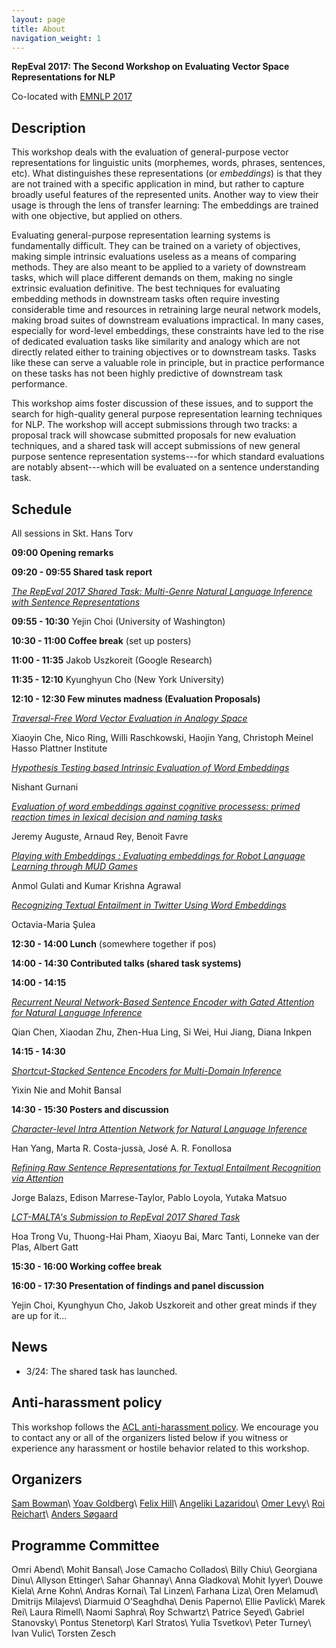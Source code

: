```yaml
---
layout: page
title: About
navigation_weight: 1
---
```


**RepEval 2017:  The Second Workshop on Evaluating Vector Space Representations for NLP**

Co-located with [EMNLP 2017](http://emnlp2017.net/)

Description
---------
This workshop deals with the evaluation of general-purpose vector representations for linguistic units (morphemes, words, phrases, sentences, etc). What distinguishes these representations (or *embeddings*) is that they are not trained with a specific application in mind, but rather to capture broadly useful features of the represented units. Another way to view their usage is through the lens of transfer learning: The embeddings are trained with one objective, but applied on others. 

Evaluating general-purpose representation learning systems is fundamentally difficult. They can be trained on a variety of objectives, making simple intrinsic evaluations useless as a means of comparing methods. They are also meant to be applied to a variety of downstream tasks, which will place different demands on them, making no single extrinsic evaluation definitive. The best techniques for evaluating embedding methods in downstream tasks often require investing considerable time and resources in retraining large neural network models, making broad suites of downstream evaluations impractical. In many cases, especially for word-level embeddings, these constraints have led to the rise of dedicated evaluation tasks like similarity and analogy which are not directly related either to training objectives or to downstream tasks. Tasks like these can serve a valuable role in principle, but in practice performance on these tasks has not been highly predictive of downstream task performance.

This workshop aims foster discussion of these issues, and to support the search for high-quality general purpose representation learning techniques for NLP. The workshop will accept submissions through two tracks: a proposal track will showcase submitted proposals for new evaluation techniques, and a shared task will accept submissions of new general purpose sentence representation systems---for which standard evaluations are notably absent---which will be evaluated on a sentence understanding task.

Schedule 
---------

All sessions in Skt. Hans Torv


**09:00   	Opening remarks**


**09:20 - 09:55   	Shared task report** 

[*The RepEval 2017 Shared Task: Multi-Genre Natural Language Inference with Sentence Representations*](papers/RepEval01.pdf) 
    

**09:55 - 10:30**   	Yejin Choi (University of Washington) 


**10:30 - 11:00   	Coffee break** (set up posters)


**11:00 - 11:35**  	Jakob Uszkoreit (Google Research) 


**11:35 - 12:10**   	Kyunghyun Cho (New York University) 


**12:10 - 12:30   	Few minutes madness (Evaluation Proposals)** 

[*Traversal-Free Word Vector Evaluation in Analogy Space*](papers/RepEval02.pdf) 

Xiaoyin Che, Nico Ring, Willi Raschkowski, Haojin Yang, Christoph Meinel
Hasso Plattner Institute

[*Hypothesis Testing based Intrinsic Evaluation of Word Embeddings*](papers/RepEval03.pdf) 

Nishant Gurnani
	
[*Evaluation of word embeddings against cognitive processess: primed reaction times in lexical decision and naming tasks*](papers/RepEval04.pdf)

Jeremy Auguste, Arnaud Rey, Benoit Favre

[*Playing with Embeddings : Evaluating embeddings for Robot Language Learning through MUD Games*](papers/RepEval05.pdf) 

Anmol Gulati and Kumar Krishna Agrawal

[*Recognizing Textual Entailment in Twitter Using Word Embeddings*](papers/RepEval06.pdf) 

Octavia-Maria Şulea


**12:30 - 14:00   	Lunch** (somewhere together if pos)


**14:00 - 14:30   	Contributed talks (shared task systems)** 


**14:00 - 14:15**   

[*Recurrent Neural Network-Based Sentence Encoder with Gated Attention for Natural Language Inference*](papers/RepEval07.pdf) 

Qian Chen, Xiaodan Zhu, Zhen-Hua Ling, Si Wei, Hui Jiang, Diana Inkpen
	
  
**14:15 - 14:30**

[*Shortcut-Stacked Sentence Encoders for Multi-Domain Inference*](papers/RepEval08.pdf)

Yixin Nie and Mohit Bansal


**14:30 - 15:30   	Posters and discussion**

[*Character-level Intra Attention Network for Natural Language Inference*](papers/RepEval09.pdf) 

Han Yang, Marta R. Costa-jussà, José A. R. Fonollosa
	
[*Refining Raw Sentence Representations for Textual Entailment Recognition via Attention*](papers/RepEval10.pdf)  

Jorge Balazs, Edison Marrese-Taylor, Pablo Loyola, Yutaka Matsuo
		
[*LCT-MALTA's Submission to RepEval 2017 Shared Task*](papers/RepEval11.pdf) 

Hoa Trong Vu, Thuong-Hai Pham, Xiaoyu Bai, Marc Tanti, Lonneke van der Plas, Albert Gatt


**15:30 - 16:00   	Working coffee break**


**16:00 - 17:30   	Presentation of findings and panel discussion** 
  
Yejin Choi, Kyunghyun Cho, Jakob Uszkoreit and other great minds if they are up for it...


News
---------
* 3/24: The shared task has launched.

Anti-harassment policy
---------

This workshop follows the [ACL anti-harassment policy](https://www.aclweb.org/adminwiki/index.php?title=Anti-Harassment_Policy). We encourage you to contact any or all of the organizers listed below if you witness or experience any harassment or hostile behavior related to this workshop.

Organizers
---------
[Sam Bowman](https://www.nyu.edu/projects/bowman/)\\
[Yoav Goldberg](https://www.cs.bgu.ac.il/~yoavg/uni/)\\
[Felix Hill](http://www.cl.cam.ac.uk/~fh295/)\\
[Angeliki Lazaridou](http://angelikilazaridou.github.io/)\\
[Omer Levy](https://levyomer.wordpress.com/)\\
[Roi Reichart](http://ie.technion.ac.il/~roiri/)\\
[Anders Søgaard](http://cst.dk/anders/)

Programme Committee
---------
Omri Abend\\
Mohit Bansal\\
Jose Camacho Collados\\
Billy Chiu\\
Georgiana Dinu\\
Allyson Ettinger\\
Sahar Ghannay\\
Anna Gladkova\\
Mohit Iyyer\\
Douwe Kiela\\
Arne Kohn\\
Andras Kornai\\
Tal Linzen\\
Farhana Liza\\
Oren Melamud\\
Dmitrijs Milajevs\\
Diarmuid O’Seaghdha\\
Denis Paperno\\
Ellie Pavlick\\
Marek Rei\\
Laura Rimell\\
Naomi Saphra\\
Roy Schwartz\\
Patrice Seyed\\
Gabriel Stanovsky\\
Pontus Stenetorp\\
Karl Stratos\\
Yulia Tsvetkov\\
Peter Turney\\
Ivan Vulic\\
Torsten Zesch



